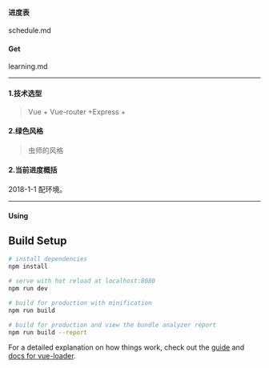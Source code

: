 #### 进度表
schedule.md
#### Get
learning.md

* * *


#### 1.技术选型
> Vue + Vue-router +Express + 
#### 2.绿色风格
> 虫师的风格
#### 2.当前进度概括
2018-1-1 配环境。





* * *



#### Using

## Build Setup

``` bash
# install dependencies
npm install

# serve with hot reload at localhost:8080
npm run dev

# build for production with minification
npm run build

# build for production and view the bundle analyzer report
npm run build --report
```

For a detailed explanation on how things work, check out the [guide](http://vuejs-templates.github.io/webpack/) and [docs for vue-loader](http://vuejs.github.io/vue-loader).
